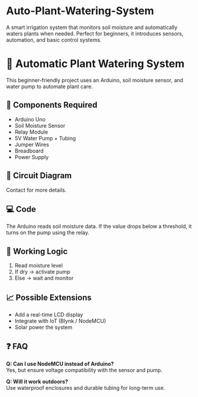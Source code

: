 # Auto-Plant-Watering-System
A smart irrigation system that monitors soil moisture and automatically waters plants when needed. Perfect for beginners, it introduces sensors, automation, and basic control systems.


# 🌱 Automatic Plant Watering System

This beginner-friendly project uses an Arduino, soil moisture sensor, and water pump to automate plant care.

## 🔧 Components Required
- Arduino Uno
- Soil Moisture Sensor
- Relay Module
- 5V Water Pump + Tubing
- Jumper Wires
- Breadboard
- Power Supply

## 🔌 Circuit Diagram
Contact for more details.

## 💻 Code
The Arduino reads soil moisture data. If the value drops below a threshold, it turns on the pump using the relay.

## 🧠 Working Logic
1. Read moisture level
2. If dry → activate pump
3. Else → wait and monitor

## 📈 Possible Extensions
- Add a real-time LCD display
- Integrate with IoT (Blynk / NodeMCU)
- Solar power the system

## ❓ FAQ
**Q: Can I use NodeMCU instead of Arduino?**  
Yes, but ensure voltage compatibility with the sensor and pump.

**Q: Will it work outdoors?**  
Use waterproof enclosures and durable tubing for long-term use.

